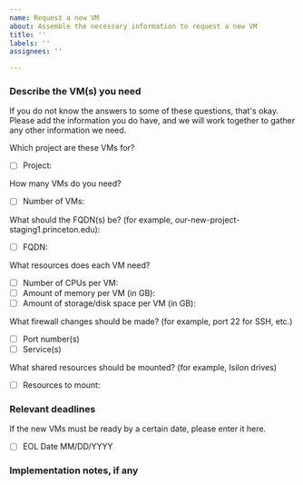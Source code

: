 ```yaml
---
name: Request a new VM
about: Assemble the necessary information to request a new VM
title: ''
labels: ''
assignees: ''

---
```

### Describe the VM(s) you need

If you do not know the answers to some of these questions, that's okay. Please add the information you do have, and we will work together to gather any other information we need.

Which project are these VMs for?
- [ ] Project:

How many VMs do you need?
- [ ] Number of VMs:

What should the FQDN(s) be? (for example, our-new-project-staging1.princeton.edu):
- [ ] FQDN:

What resources does each VM need?
- [ ] Number of CPUs per VM:
- [ ] Amount of memory per VM (in GB):
- [ ] Amount of storage/disk space per VM (in GB):

What firewall changes should be made? (for example, port 22 for SSH, etc.)
- [ ] Port number(s)
- [ ] Service(s) 

What shared resources should be mounted? (for example, Isilon drives)
- [ ] Resources to mount:

### Relevant deadlines
If the new VMs must be ready by a certain date, please enter it here.
- [ ] EOL Date MM/DD/YYYY

### Implementation notes, if any
